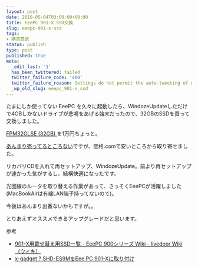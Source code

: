 ```yaml
---
layout: post
date: 2010-05-04T03:00:00+09:00
title: EeePC 901-X SSD交換
slug: eeepc-901-x-ssd
tags:
- 購買意欲
status: publish
type: post
published: true
meta:
  _edit_last: '1'
  has_been_twittered: failed
  twitter_failure_code: '400'
  twitter_failure_reason: Settings do not permit the auto-tweeting of old posts
  _wp_old_slug: eeepc_901-x_ssd
---
```

たまにしか使ってない EeePC を久々に起動したら、WindozeUpdateしただけで4GBしかないドライブが悲鳴をあげる始末だったので、32GBのSSDを買って交換しました。

<a href="http://www.supertalent.com/products/ssd_detail.php?type=SATA%20mini%202%20PCIe">FPM32GLSE (32GB) </a>を1万円ちょっと。

<a href="http://kakaku.com/item/K0000041267/">あんまり売ってるところない</a>ですが、価格.comで安いところから取り寄せました。

リカバリCDを入れて再セットアップ、WindozeUpdate。前より再セットアップが速かった気がするし、結構快適になったです。

光回線のルータを取り替える作業があって、さっそくEeePCが活躍しました(MacBookAirは有線LAN端子持ってないので)。

今後はあんまり出番ないかもですが。。

とりあえずオススメできるアップグレードだと思います。

参考

- <a href="http://wiki.livedoor.jp/asus_eeepc/d/901%2dX%cd%d1%ba%dc%a4%bb%c2%d8%a4%a8%cd%d1SSD%b0%ec%cd%f7">901-X用載せ替え用SSD一覧 - EeePC 900シリーズ Wiki - livedoor Wiki（ウィキ）</a>
- <a href="http://x-gadget.org/blog/1427.html">x-gadget ? SHD-ES9MをEee PC 901-Xに取り付け</a>
